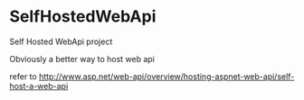 SelfHostedWebApi
================

Self Hosted WebApi project

Obviously a better way to host web api

refer to http://www.asp.net/web-api/overview/hosting-aspnet-web-api/self-host-a-web-api

